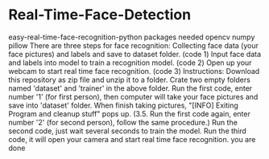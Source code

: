 # Real-Time-Face-Detection
easy-real-time-face-recognition-python packages needed opencv numpy pillow There are three steps for face recognition: Collecting face data (your face pictures) and labels and save to dataset folder. (code 1) Input face data and labels into model to train a recognition model. (code 2) Open up your webcam to start real time face recognition. (code 3) Instructions: Download this repository as zip file and unzip it to a folder.  Crate two empty folders named 'dataset' and 'trainer' in the above folder.    Run the first code, enter number '1' (for first person), then computer will take your face pictures and save into 'dataset' folder. When finish taking pictures, "[INFO] Exiting Program and cleanup stuff" pops up. (3.5. Run the first code again, enter number '2' (for second person), follow the same procedure.)  Run the second code, just wait several seconds to train the model.  Run the third code, it will open your camera and start real time face recognition.  you are done
